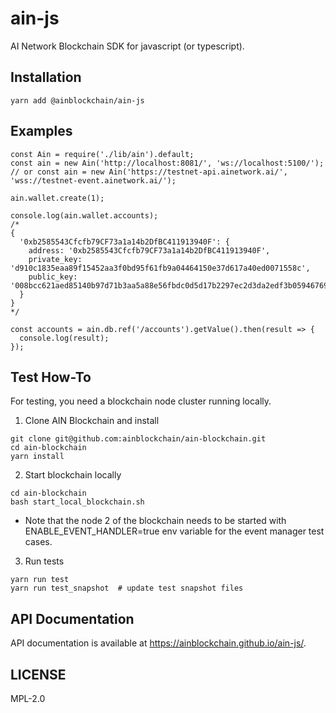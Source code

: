 # ain-js

AI Network Blockchain SDK for javascript (or typescript).


## Installation
```
yarn add @ainblockchain/ain-js
```


## Examples
```
const Ain = require('./lib/ain').default;
const ain = new Ain('http://localhost:8081/', 'ws://localhost:5100/');
// or const ain = new Ain('https://testnet-api.ainetwork.ai/', 'wss://testnet-event.ainetwork.ai/');

ain.wallet.create(1);

console.log(ain.wallet.accounts);
/*
{
  '0xb2585543Cfcfb79CF73a1a14b2DfBC411913940F': {
    address: '0xb2585543Cfcfb79CF73a1a14b2DfBC411913940F',
    private_key: 'd910c1835eaa89f15452aa3f0bd95f61fb9a04464150e37d617a40ed0071558c',
    public_key: '008bcc621aed85140b97d71b3aa5a88e56fbdc0d5d17b2297ec2d3da2edf3b0594676981ebf16ec3490ddb8f3ba4d4aaf77d5055256f1c044474a7aa22704f60'
  }
}
*/

const accounts = ain.db.ref('/accounts').getValue().then(result => {
  console.log(result);
});
```

## Test How-To
For testing, you need a blockchain node cluster running locally.
1. Clone AIN Blockchain and install
```
git clone git@github.com:ainblockchain/ain-blockchain.git
cd ain-blockchain
yarn install
```

2. Start blockchain locally
```
cd ain-blockchain
bash start_local_blockchain.sh
```
* Note that the node 2 of the blockchain needs to be started with ENABLE_EVENT_HANDLER=true env variable for the event manager test cases.

3. Run tests
```
yarn run test
yarn run test_snapshot  # update test snapshot files
```


## API Documentation

API documentation is available at https://ainblockchain.github.io/ain-js/.

## LICENSE

MPL-2.0
